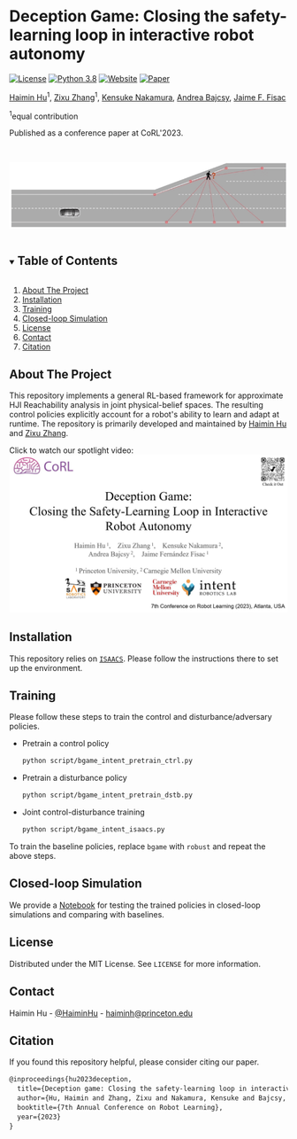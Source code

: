 # Deception Game: Closing the safety-learning loop in interactive robot autonomy

[![License][license-shield]][license-url]
[![Python 3.8](https://img.shields.io/badge/python-3.8-blue)](https://www.python.org/downloads/)
[![Website][homepage-shield]][homepage-url]
[![Paper][paper-shield]][paper-url]

[Haimin Hu](https://haiminhu.org/)<sup>1</sup>,
[Zixu Zhang](https://zzx9636.github.io/)<sup>1</sup>,
[Kensuke Nakamura](https://kensukenk.github.io/),
[Andrea Bajcsy](https://www.cs.cmu.edu/~abajcsy/),
[Jaime F. Fisac](https://saferobotics.princeton.edu/jaime)

<sup>1</sup>equal contribution

Published as a conference paper at CoRL'2023.


<!-- PROJECT LOGO -->
<br />
<p align="center">
  <a href="https://github.com/SafeRoboticsLab/Deception_Game">
    <img src="misc/road_crossing.gif" alt="Logo" width="800">
  </a>
  <p align="center">
  </p>
</p>


<!-- TABLE OF CONTENTS -->
<details open="open">
  <summary><h2 style="display: inline-block">Table of Contents</h2></summary>
  <ol>
    <li><a href="#about-the-project">About The Project</a></li>
    <li><a href="#installation">Installation</a></li>
    <li><a href="#training">Training</a></li>
    <li><a href="#closed-loop-simulation">Closed-loop Simulation</a></li>
    <li><a href="#license">License</a></li>
    <li><a href="#contact">Contact</a></li>
    <li><a href="#citation">Citation</a></li>
  </ol>
</details>


<!-- ABOUT THE PROJECT -->
## About The Project

This repository implements a general RL-based framework for approximate HJI Reachability analysis in joint physical-belief spaces.
The resulting control policies explicitly account for a robot's ability to learn and adapt at runtime.
The repository is primarily developed and maintained by [Haimin Hu](https://haiminhu.org/) and [Zixu Zhang](https://zzx9636.github.io/).

Click to watch our spotlight video:
[![Watch the video](misc/Deception_Game.jpg)](https://haiminhu.org/wp-content/uploads/2024/06/deception_game.mp4)


## Installation
This repository relies on [`ISAACS`](https://github.com/SafeRoboticsLab/ISAACS). Please follow the instructions there to set up the environment.


## Training
Please follow these steps to train the control and disturbance/adversary policies.
+ Pretrain a control policy
  ```bash
  python script/bgame_intent_pretrain_ctrl.py
  ```
+ Pretrain a disturbance policy
  ```bash
  python script/bgame_intent_pretrain_dstb.py
  ```
+ Joint control-disturbance training
  ```bash
  python script/bgame_intent_isaacs.py
  ```
To train the baseline policies, replace `bgame` with `robust` and repeat the above steps.


## Closed-loop Simulation
We provide a [Notebook](https://github.com/SafeRoboticsLab/Deception_Game/blob/main/simulation.ipynb) for testing the trained policies in closed-loop simulations and comparing with baselines.


<!-- LICENSE -->
## License

Distributed under the MIT License. See `LICENSE` for more information.


<!-- CONTACT -->
## Contact

Haimin Hu - [@HaiminHu](https://twitter.com/HaiminHu) - haiminh@princeton.edu


<!-- PAPER -->
## Citation

If you found this repository helpful, please consider citing our paper.

```tex
@inproceedings{hu2023deception,
  title={Deception game: Closing the safety-learning loop in interactive robot autonomy},
  author={Hu, Haimin and Zhang, Zixu and Nakamura, Kensuke and Bajcsy, Andrea and Fisac, Jaime Fern{\'a}ndez},
  booktitle={7th Annual Conference on Robot Learning},
  year={2023}
}
```


<!-- MARKDOWN LINKS & IMAGES -->
<!-- https://www.markdownguide.org/basic-syntax/#reference-style-links -->
[contributors-shield]: https://img.shields.io/github/contributors/SafeRoboticsLab/repo.svg?style=for-the-badge
[contributors-url]: https://github.com/SafeRoboticsLab/SHARP/contributors
[forks-shield]: https://img.shields.io/github/forks/SafeRoboticsLab/repo.svg?style=for-the-badge
[forks-url]: https://github.com/SafeRoboticsLab/SHARP/network/members
[stars-shield]: https://img.shields.io/github/stars/SafeRoboticsLab/repo.svg?style=for-the-badge
[stars-url]: https://github.com/SafeRoboticsLab/SHARP/stargazers
[issues-shield]: https://img.shields.io/github/issues/SafeRoboticsLab/repo.svg?style=for-the-badge
[issues-url]: https://github.com/SafeRoboticsLab/SHARP/issues
[license-shield]: https://img.shields.io/badge/License-MIT-blue.svg
[license-url]: https://opensource.org/licenses/MIT
[linkedin-shield]: https://img.shields.io/badge/-LinkedIn-black.svg?style=for-the-badge&logo=linkedin&colorB=555
[linkedin-url]: https://linkedin.com/in/SafeRoboticsLab
[homepage-shield]: https://img.shields.io/badge/-Website-orange
[homepage-url]: https://saferoboticslab.github.io/Belief-Game/
[paper-shield]: https://img.shields.io/badge/-Paper-green
[paper-url]: https://proceedings.mlr.press/v229/hu23b.html

